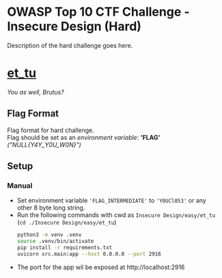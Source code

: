 # OWASP Top 10 CTF Challenge - Insecure Design (Hard)
Description of the hard challenge goes here.

# [et_tu](./et_tu)
_You as well, Brutus?_

## Flag Format
Flag format for hard challenge.  
Flag should be set as an _environment variable_: __'FLAG'__ _("NULL{Y4Y_Y0U_W0N}")_

## Setup
### Manual

- Set environment variable `'FLAG_INTERMEDIATE'` to `'Y0UCl053'` or any other 8 byte long string.
- Run the following commands with cwd as `Insecure Design/easy/et_tu` (`cd ./Insecure Design/easy/et_tu`)
    ```bash
    python3 -m venv .venv
    source .venv/bin/activate
    pip install -r requirements.txt
    uvicorn src.main:app --host 0.0.0.0 --port 2916 
    ```
- The port for the app wil be exposed at http://localhost:2916

